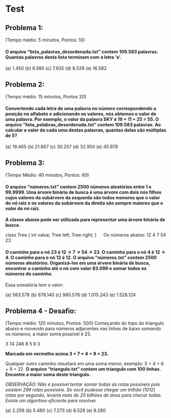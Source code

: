 # Test

## Problema 1: 
(Tempo médio:  5 minutos, Pontos: 10)
#### O arquivo “lista_palavras_desordenada.txt” contem 109.583 palavras. Quantas palavras desta lista terminam com a letra ‘a’.

(a)	1.450
(b)	6.580
(c)	7.935
(d)	8.529
(e)	16.582

## Problema 2: 
(Tempo médio: 15 minutos, Pontos 20)
#### Convertendo cada letra de uma palavra no número correspondendo a posição no alfabeto e adicionando os valores, nós obtemos o valor de uma palavra. Por exemplo, o valor da palavra SKY é 19 + 11 + 25 = 55. O arquivo “lista_palabras_desordenada.txt” contem 109.583 palavras. Ao calcular o valor de cada uma destas palavras, quantas delas são múltiplas de 5?

(a)	19.465
(b)	21.867
(c)	30.257
(d)	32.950
(e)	45.978

## Problema 3: 
(Tempo Médio: 40 minutos, Pontos: 60)
#### O arquivo “números.txt” contem 2500 números aleatórios entre 1 e 99.9999. Uma árvore binária de busca é uma árvore com dois nós filhos cujos valores da subárvore da esquerda são todos menores que o valor do nó raiz e os valores da subárvore da direita são sempre maiores que o valor do nó raiz.

**A classe abaixo pode ser utilizada para representar uma árvore binária de busca.**

class Tree {
int value;
Tree left;
Tree right;
}
 
Os números abaixo:
12
4
7
54
23

#### O caminho para o nó 23 é 12 -> 7 -> 54 -> 23. O caminho para o nó 4 é 12 -> 4. O caminho para o nó 12 é 12. O arquivo “números.txt” contem 2500 números aleatórios. Organizá-los em uma árvore binária de busca, encontrar o caminho até o nó com valor 83.099 e somar todos os números do caminho.
Essa somatória tem o valor:

(a)	583.578
(b)	678.140
(c)	980.578
(d)	1.015.243
(e)	1.528.124

## Problema 4 - Desafio: 
(Tempo médio: 120 minutos, Pontos: 500)
Começando do topo do triangulo abaixo e movendo para números adjacentes nas linhas de baixo somando os números, a maior soma possível é 23.

3
74
246
8 5 9 3


**Marcado em vermelho acima 3 + 7 + 4 + 9 = 23.**

Qualquer outro caminho resultará em uma soma menor, exemplo: 3 + 4 + 6 + 9 = 22.
**O arquivo “triangulo.txt” contem um triangulo com 100 linhas. Encontre a maior soma deste triangulo.**

*OBSERVAÇÃO: Não é possível tentar somar todas as rotas possíveis pois existem 299 rotas possíveis. Se você pudesse chegar um trilhão (1012) rotas por segundo, levaria mais de 20 bilhões de anos para checar todas. Existe um algoritmo eficiente para resolver.*

(a)	2.256
(b)	5.480
(c)	7.273
(d)	8.528
(e)	9.280



